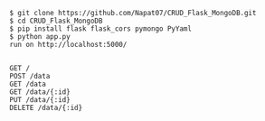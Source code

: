 
    $ git clone https://github.com/Napat07/CRUD_Flask_MongoDB.git
    $ cd CRUD_Flask_MongoDB
    $ pip install flask flask_cors pymongo PyYaml
    $ python app.py
    run on http://localhost:5000/
   

    GET /
    POST /data
    GET /data
    GET /data/{:id}
    PUT /data/{:id}
    DELETE /data/{:id}
